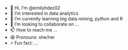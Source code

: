 - 👋 Hi, I’m @emilyhdez02
- 👀 I’m interested in data analytics
- 🌱 I’m currently learning big data mining, python and R
- 💞️ I’m looking to collaborate on ...
- 📫 How to reach me ...
- 😄 Pronouns: she/her
- ⚡ Fun fact: ...

<!---
emilyhdez02/emilyhdez02 is a ✨ special ✨ repository because its `README.md` (this file) appears on your GitHub profile.
You can click the Preview link to take a look at your changes.
--->
